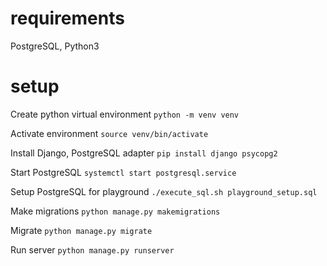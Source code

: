 # requirements
PostgreSQL, Python3
# setup
Create python virtual environment
```python -m venv venv```

Activate environment
```source venv/bin/activate```

Install Django, PostgreSQL adapter
```pip install django psycopg2```

Start PostgreSQL
```systemctl start postgresql.service```

Setup PostgreSQL for playground
```./execute_sql.sh playground_setup.sql```

Make migrations
```python manage.py makemigrations```

Migrate
```python manage.py migrate```

Run server
```python manage.py runserver```
